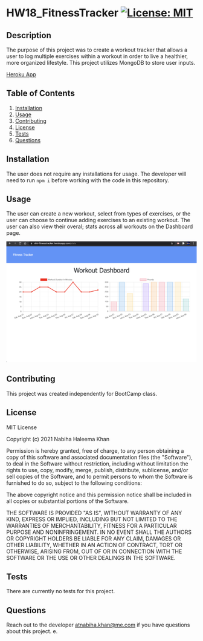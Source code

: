 # HW18_FitnessTracker [![License: MIT](https://img.shields.io/badge/License-MIT-yellow.svg)](https://opensource.org/licenses/MIT)

## Description

The purpose of this project was to create a workout tracker that allows a user to log multiple exercises within a workout in order to live a healthier, more organized lifestyle. This project utilizes MongoDB to store user inputs.

[Heroku App](nhk-fitnesstracker.herokuapp.com)

## Table of Contents

1. [Installation](#Installation)
2. [Usage](#Usage)
3. [Contributing](#Contributing)
4. [License](#License)
5. [Tests](#Tests)
6. [Questions](#Questions)

## Installation

The user does not require any installations for usage. The developer will need to run `npm i` before working with the code in this repository.

## Usage

The user can create a new workout, select from types of exercises, or the user can choose to continue adding exercises to an existing workout. The user can also view their overal; stats across all workouts on the Dashboard page.

![Dashboard](/assets/img/dashboard.png)

## Contributing

This project was created independently for BootCamp class.

## License

MIT License

Copyright (c) 2021 Nabiha Haleema Khan

Permission is hereby granted, free of charge, to any person obtaining a copy
of this software and associated documentation files (the "Software"), to deal
in the Software without restriction, including without limitation the rights
to use, copy, modify, merge, publish, distribute, sublicense, and/or sell
copies of the Software, and to permit persons to whom the Software is
furnished to do so, subject to the following conditions:

The above copyright notice and this permission notice shall be included in all
copies or substantial portions of the Software.

THE SOFTWARE IS PROVIDED "AS IS", WITHOUT WARRANTY OF ANY KIND, EXPRESS OR
IMPLIED, INCLUDING BUT NOT LIMITED TO THE WARRANTIES OF MERCHANTABILITY,
FITNESS FOR A PARTICULAR PURPOSE AND NONINFRINGEMENT. IN NO EVENT SHALL THE
AUTHORS OR COPYRIGHT HOLDERS BE LIABLE FOR ANY CLAIM, DAMAGES OR OTHER
LIABILITY, WHETHER IN AN ACTION OF CONTRACT, TORT OR OTHERWISE, ARISING FROM,
OUT OF OR IN CONNECTION WITH THE SOFTWARE OR THE USE OR OTHER DEALINGS IN THE
SOFTWARE.

## Tests

There are currently no tests for this project.

## Questions

Reach out to the developer atnabiha.khan@me.com if you have questions about this project.
e.